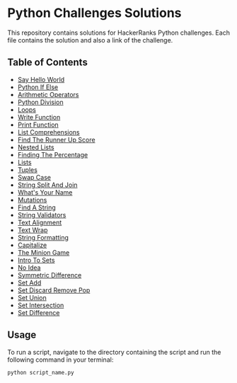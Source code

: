 # Python Challenges Solutions

This repository contains solutions for HackerRanks Python challenges. Each file contains the solution and also a link of the challenge.

## Table of Contents

- [Say Hello World](1.SayHelloWorld.py)
- [Python If Else](2.PythonIfElse.py)
- [Arithmetic Operators](3.ArithmeticOperators.py)
- [Python Division](4.PythonDivision.py)
- [Loops](5.Loops.py)
- [Write Function](6.WriteFunction.py)
- [Print Function](7.PrintFunction.py)
- [List Comprehensions](8.ListComprehensions.py)
- [Find The Runner Up Score](9.FindTheRunnerUpScore.py)
- [Nested Lists](10.NestedLists.py)
- [Finding The Percentage](11.FindingThePercentage.py)
- [Lists](12.Lists.py)
- [Tuples](13.Tuples.py)
- [Swap Case](14.SwapCase.py)
- [String Split And Join](15.StringSplitAndJoin.py)
- [What's Your Name](16.What'sYourName.py)
- [Mutations](17.Mutations.py)
- [Find A String](18.FindAString.py)
- [String Validators](19.StringValidators.py)
- [Text Alignment](20.TextAlignment.py)
- [Text Wrap](21.TextWrap.py)
- [String Formatting](22.StringFormatting.py)
- [Capitalize](23.Capitalize.py)
- [The Minion Game](24.TheMinionGame.py)
- [Intro To Sets](25.IntroToSets.py)
- [No Idea](26.NoIdea.py)
- [Symmetric Difference](27.SymmetricDifference.py)
- [Set Add](28.SetAdd.py)
- [Set Discard Remove Pop](29.SetDiscardRemovePop.py)
- [Set Union](30.SetUnion.py)
- [Set Intersection](31.SetIntersection.py)
- [Set Difference](32.SetDifference.py)

## Usage

To run a script, navigate to the directory containing the script and run the following command in your terminal:

```sh
python script_name.py
